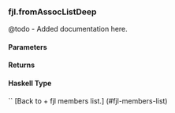 ### fjl.fromAssocListDeep
@todo - Added documentation here.

#### Parameters

#### Returns
 
#### Haskell Type
``
[Back to  + fjl members list.]
(#fjl-members-list)
